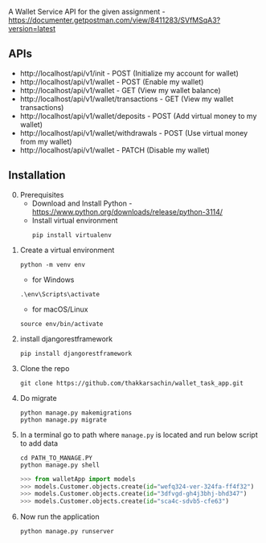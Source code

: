 A Wallet Service API for the given assignment - https://documenter.getpostman.com/view/8411283/SVfMSqA3?version=latest

## APIs
* http://localhost/api/v1/init - POST (Initialize my account for wallet)
* http://localhost/api/v1/wallet - POST (Enable my wallet)
* http://localhost/api/v1/wallet - GET (View my wallet balance)
* http://localhost/api/v1/wallet/transactions - GET (View my wallet transactions)
* http://localhost/api/v1/wallet/deposits - POST (Add virtual money to my wallet)
* http://localhost/api/v1/wallet/withdrawals - POST (Use virtual money from my wallet)
* http://localhost/api/v1/wallet - PATCH (Disable my wallet)

## Installation

0. Prerequisites
   * Download and Install Python - https://www.python.org/downloads/release/python-3114/
   * Install virtual environment
     ``` ShellScript
     pip install virtualenv
     ```
1. Create a virtual environment
   ``` ShellScript
   python -m venv env
   ```
     - for Windows
     ``` ShellScript
     .\env\Scripts\activate   
     ```
     - for macOS/Linux
     ``` ShellScript
     source env/bin/activate
     ```
2. install djangorestframework
   ```
   pip install djangorestframework
   ```
3. Clone the repo
   ```
   git clone https://github.com/thakkarsachin/wallet_task_app.git
   ```
4. Do migrate
   ```
   python manage.py makemigrations
   python manage.py migrate
   ```
5. In a terminal go to path where `manage.py` is located and run below script to add data
   ```
   cd PATH_TO_MANAGE.PY
   python manage.py shell
   ```
   ``` python
   >>> from walletApp import models
   >>> models.Customer.objects.create(id="wefq324-ver-324fa-ff4f32")
   >>> models.Customer.objects.create(id="3dfvgd-gh4j3bhj-bhd347")
   >>> models.Customer.objects.create(id="sca4c-sdvb5-cfe63")
   ```
6. Now run the application
   ```
   python manage.py runserver
   ```
   
